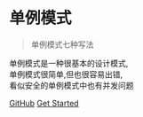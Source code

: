  

# 单例模式

> 单例模式七种写法

单例模式是一种很基本的设计模式,  
单例模式很简单,但也很容易出错,  
看似安全的单例模式中也有并发问题  

[GitHub](https://github.com/freshgeek/Singleton)
[Get Started](README.md)
